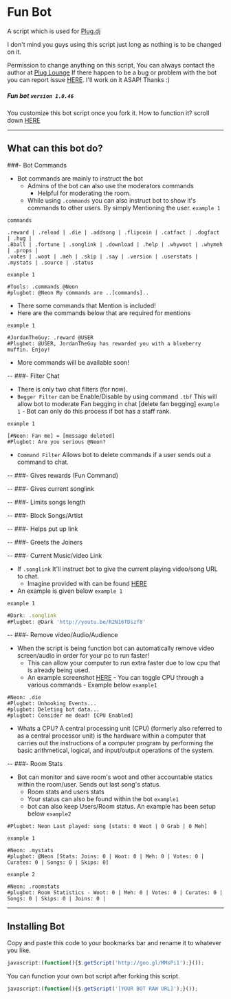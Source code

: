 Fun Bot
=======

A script which is used for [Plug.dj](http://plug.dj/communities/)

I don't mind you guys using this script just long as nothing is to be changed on it.

Permission to change anything on this script, You can always contact the author at
[Plug Lounge](http://goo.gl/cMMMc1)
If there happen to be a bug or problem with the bot you can report issue [HERE](https://github.com/DJ-Neon05/Fun-Bot/issues). I'll work on it ASAP! Thanks :)

##### Fun bot `version 1.0.46`

You customize this bot script once you fork it.
How to function it? scroll down [HERE](https://github.com/DJ-Neon05/Fun-Bot#installing-bot)

---
## What can this bot do? ##

###- Bot Commands
- Bot commands are mainly to instruct the bot
  - Admins of the bot can also use the moderators commands
      - Helpful for moderating the room.
  - While using `.commands` you can also instruct bot to show it's commands to other users. By simply Mentioning the user. `example 1`
  
`commands`

```
.reward | .reload | .die | .addsong | .flipcoin | .catfact | .dogfact | .hug | 
.8ball | .fortune | .songlink | .download | .help | .whywoot | .whymeh | .props | 
.votes | .woot | .meh | .skip | .say | .version | .userstats | .mystats | .source | .status
```
`example 1`
```
#Tools: .commands @Neon
#plugbot: @Neon My commands are ..[commands]..
```

- There some commands that Mention is included!
- Here are the commands below that are required for mentions

`example 1`
```
#JordanTheGuy: .reward @USER
#Plugbot: @USER, JordanTheGuy has rewarded you with a blueberry muffin. Enjoy!
```
- More commands will be available soon!

--
###- Filter Chat
- There is only two chat filters (for now).
- `Begger Filter` can be Enable/Disable by using command `.tbf` This will allow bot to moderate Fan begging in chat [delete fan begging] `example 1`
      - Bot can only do this process if bot has a staff rank.

`example 1`
```
[#Neon: Fan me] = [message deleted]
#Plugbot: Are you serious @Neon?
```
- `Command Filter` Allows bot to delete commands if a user sends out a command to chat.

--
###- Gives rewards (Fun Command)


--
###- Gives current songlink


--
###- Limits songs length


--
###- Block Songs/Artist


--
###- Helps put up link


--
###- Greets the Joiners


--
###- Current Music/video Link
  - If `.songlink` It'll instruct bot to give the current playing video/song URL to chat.
    - Imagine provided with can be found [HERE](http://i1328.photobucket.com/albums/w536/Tawi_Bien/songlink_zps934f6316.png?t=1394283093)
  - An example is given below `example 1`

`example 1`
```JavaScript
#Dark: .songlink
#Plugbot: @Dark 'http://youtu.be/R2N16TDszf8'
```
--
###- Remove video/Audio/Audience
- When the script is being function bot can automatically remove video screen/audio in order for your pc to run faster!
  - This can allow your computer to run extra faster due to low cpu that is already being used.
  - An example screenshot [HERE](http://i1328.photobucket.com/albums/w536/Tawi_Bien/funbot_zpse09a0525.png)
        - You can toggle CPU through a various commands
        - Example below `example1`

```
#Neon: .die
#Plugbot: Unhooking Events...
#plugbot: Deleting bot data...
#plugbot: Consider me dead! [CPU Enabled]
```
  - Whats a CPU? A central processing unit (CPU) (formerly also referred to as a central processor unit) is the hardware within a computer that carries out the instructions of a computer program by performing the basic arithmetical, logical, and input/output operations of the system.

--
###- Room Stats
- Bot can monitor and save room's woot and other accountable statics within the room/user. Sends out last song's status.
  - Room stats and users stats
  - Your status can also be found within the bot `example1`
  - bot can also keep Users/Room status. An example has been setup below `example2`

```
#Plugbot: Neon Last played: song [stats: 0 Woot | 0 Grab | 0 Meh]
```
`example 1`
```
#Neon: .mystats
#plugbot: @Neon [Stats: Joins: 0 | Woot: 0 | Meh: 0 | Votes: 0 | Curates: 0 | Songs: 0 | Skips: 0]
```
`example 2`
```
#Neon: .roomstats
#plugbot: Room Statistics - Woot: 0 | Meh: 0 | Votes: 0 | Curates: 0 | Songs: 0 | Skips: 0 | Joins: 0 |
```


---
## Installing Bot
Copy and paste this code to your bookmarks bar and rename it to whatever you like.
```Javascript
javascript:(function(){$.getScript('http://goo.gl/MMsPi1');}());
```
You can function your own bot script after forking this script.
```JavaScript
javascript:(function(){$.getScript('[YOUR BOT RAW URL]');}());
```
